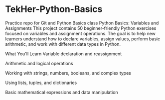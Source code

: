 # TekHer-Python-Basics
Practice repo for Git and Python Basics class
Python Basics: Variables and Assignments
This project contains 50 beginner-friendly Python exercises focused on variables and assignment operations. The goal is to help new learners understand how to declare variables, assign values, perform basic arithmetic, and work with different data types in Python.

What You'll Learn
Variable declaration and reassignment

Arithmetic and logical operations

Working with strings, numbers, booleans, and complex types

Using lists, tuples, and dictionaries

Basic mathematical expressions and data manipulation
